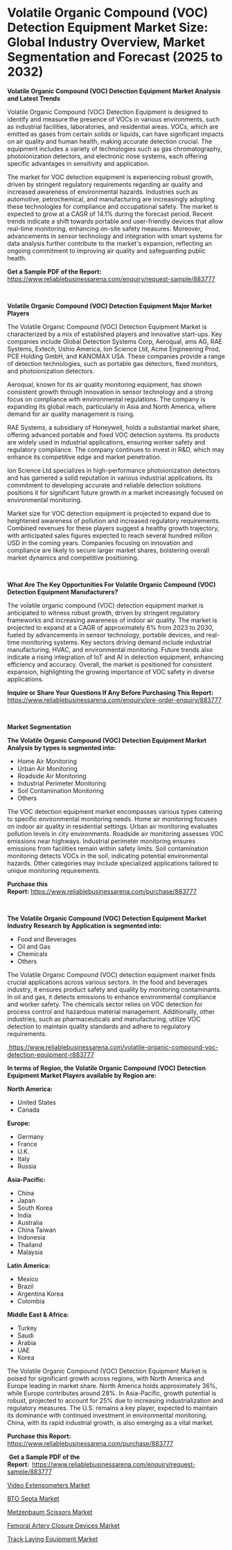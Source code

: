 <p><h1>Volatile Organic Compound (VOC) Detection Equipment Market Size: Global Industry Overview, Market Segmentation and Forecast (2025 to 2032)</h1></p><p><strong>Volatile Organic Compound (VOC) Detection Equipment Market Analysis and Latest Trends</strong></p>
<p><p>Volatile Organic Compound (VOC) Detection Equipment is designed to identify and measure the presence of VOCs in various environments, such as industrial facilities, laboratories, and residential areas. VOCs, which are emitted as gases from certain solids or liquids, can have significant impacts on air quality and human health, making accurate detection crucial. The equipment includes a variety of technologies such as gas chromatography, photoionization detectors, and electronic nose systems, each offering specific advantages in sensitivity and application.</p><p>The market for VOC detection equipment is experiencing robust growth, driven by stringent regulatory requirements regarding air quality and increased awareness of environmental hazards. Industries such as automotive, petrochemical, and manufacturing are increasingly adopting these technologies for compliance and occupational safety. The market is expected to grow at a CAGR of 14.1% during the forecast period. Recent trends indicate a shift towards portable and user-friendly devices that allow real-time monitoring, enhancing on-site safety measures. Moreover, advancements in sensor technology and integration with smart systems for data analysis further contribute to the market's expansion, reflecting an ongoing commitment to improving air quality and safeguarding public health.</p></p>
<p><strong>Get a Sample PDF of the Report:&nbsp;</strong> <a href="https://www.reliablebusinessarena.com/enquiry/request-sample/883777?utm_campaign=2195&utm_medium=2&utm_source=Github&utm_content=ia&utm_term=11042025&utm_id=volatile-organic-compound-voc-detection-equipment">https://www.reliablebusinessarena.com/enquiry/request-sample/883777</a></p>
<p>&nbsp;</p>
<p><strong>Volatile Organic Compound (VOC) Detection Equipment Major Market Players</strong></p>
<p><p>The Volatile Organic Compound (VOC) Detection Equipment Market is characterized by a mix of established players and innovative start-ups. Key companies include Global Detection Systems Corp, Aeroqual, ams AG, RAE Systems, Extech, Ushio America, Ion Science Ltd, Acme Engineering Prod, PCE Holding GmbH, and KANOMAX USA. These companies provide a range of detection technologies, such as portable gas detectors, fixed monitors, and photoionization detectors.</p><p>Aeroqual, known for its air quality monitoring equipment, has shown consistent growth through innovation in sensor technology and a strong focus on compliance with environmental regulations. The company is expanding its global reach, particularly in Asia and North America, where demand for air quality management is rising. </p><p>RAE Systems, a subsidiary of Honeywell, holds a substantial market share, offering advanced portable and fixed VOC detection systems. Its products are widely used in industrial applications, ensuring worker safety and regulatory compliance. The company continues to invest in R&D, which may enhance its competitive edge and market penetration.</p><p>Ion Science Ltd specializes in high-performance photoionization detectors and has garnered a solid reputation in various industrial applications. Its commitment to developing accurate and reliable detection solutions positions it for significant future growth in a market increasingly focused on environmental monitoring.</p><p>Market size for VOC detection equipment is projected to expand due to heightened awareness of pollution and increased regulatory requirements. Combined revenues for these players suggest a healthy growth trajectory, with anticipated sales figures expected to reach several hundred million USD in the coming years. Companies focusing on innovation and compliance are likely to secure larger market shares, bolstering overall market dynamics and competitive positioning.</p></p>
<p>&nbsp;</p>
<p><strong>What Are The Key Opportunities For Volatile Organic Compound (VOC) Detection Equipment Manufacturers?</strong></p>
<p><p>The volatile organic compound (VOC) detection equipment market is anticipated to witness robust growth, driven by stringent regulatory frameworks and increasing awareness of indoor air quality. The market is projected to expand at a CAGR of approximately 6% from 2023 to 2030, fueled by advancements in sensor technology, portable devices, and real-time monitoring systems. Key sectors driving demand include industrial manufacturing, HVAC, and environmental monitoring. Future trends also indicate a rising integration of IoT and AI in detection equipment, enhancing efficiency and accuracy. Overall, the market is positioned for consistent expansion, highlighting the growing importance of VOC safety in diverse applications.</p></p>
<p><strong>Inquire or Share Your Questions If Any Before Purchasing This Report:</strong> <a href="https://www.reliablebusinessarena.com/enquiry/pre-order-enquiry/883777?utm_campaign=2195&utm_medium=2&utm_source=Github&utm_content=ia&utm_term=11042025&utm_id=volatile-organic-compound-voc-detection-equipment">https://www.reliablebusinessarena.com/enquiry/pre-order-enquiry/883777</a></p>
<p>&nbsp;</p>
<p><strong>Market Segmentation</strong></p>
<p><strong>The Volatile Organic Compound (VOC) Detection Equipment Market Analysis by types is segmented into:</strong></p>
<p><ul><li>Home Air Monitoring</li><li>Urban Air Monitoring</li><li>Roadside Air Monitoring</li><li>Industrial Perimeter Monitoring</li><li>Soil Contamination Monitoring</li><li>Others</li></ul></p>
<p><p>The VOC detection equipment market encompasses various types catering to specific environmental monitoring needs. Home air monitoring focuses on indoor air quality in residential settings. Urban air monitoring evaluates pollution levels in city environments. Roadside air monitoring assesses VOC emissions near highways. Industrial perimeter monitoring ensures emissions from facilities remain within safety limits. Soil contamination monitoring detects VOCs in the soil, indicating potential environmental hazards. Other categories may include specialized applications tailored to unique monitoring requirements.</p></p>
<p><strong>Purchase this Report:&nbsp;</strong><a href="https://www.reliablebusinessarena.com/purchase/883777?utm_campaign=2195&utm_medium=2&utm_source=Github&utm_content=ia&utm_term=11042025&utm_id=volatile-organic-compound-voc-detection-equipment">https://www.reliablebusinessarena.com/purchase/883777</a></p>
<p>&nbsp;</p>
<p><strong>The Volatile Organic Compound (VOC) Detection Equipment Market Industry Research by Application is segmented into:</strong></p>
<p><ul><li>Food and Beverages</li><li>Oil and Gas</li><li>Chemicals</li><li>Others</li></ul></p>
<p><p>The Volatile Organic Compound (VOC) detection equipment market finds crucial applications across various sectors. In the food and beverages industry, it ensures product safety and quality by monitoring contaminants. In oil and gas, it detects emissions to enhance environmental compliance and worker safety. The chemicals sector relies on VOC detection for process control and hazardous material management. Additionally, other industries, such as pharmaceuticals and manufacturing, utilize VOC detection to maintain quality standards and adhere to regulatory requirements.</p></p>
<p><a href="https://www.reliablebusinessarena.com/volatile-organic-compound-voc-detection-equipment-r883777?utm_campaign=2195&utm_medium=2&utm_source=Github&utm_content=ia&utm_term=11042025&utm_id=volatile-organic-compound-voc-detection-equipment">&nbsp;https://www.reliablebusinessarena.com/volatile-organic-compound-voc-detection-equipment-r883777</a></p>
<p><strong>In terms of Region, the Volatile Organic Compound (VOC) Detection Equipment Market Players available by Region are:</strong></p>
<p>
    <p> <strong> North America: </strong>
        <ul>
            <li>United States</li>
            <li>Canada</li>
        </ul>
        </p> 
    <p> <strong> Europe: </strong>
        <ul>
            <li>Germany</li>
            <li>France</li>
            <li>U.K.</li>
            <li>Italy</li>
            <li>Russia</li>
        </ul>
        </p> 
    <p> <strong> Asia-Pacific: </strong>
        <ul>
            <li>China</li>
            <li>Japan</li>
            <li>South Korea</li>
            <li>India</li>
            <li>Australia</li>
            <li>China Taiwan</li>
            <li>Indonesia</li>
            <li>Thailand</li>
            <li>Malaysia</li>
        </ul>
        </p> 
    <p> <strong> Latin America: </strong>
        <ul>
            <li>Mexico</li>
            <li>Brazil</li>
            <li>Argentina Korea</li>
            <li>Colombia</li>
        </ul>
        </p> 
    <p> <strong> Middle East & Africa: </strong>
        <ul>
            <li>Turkey</li>
            <li>Saudi</li>
            <li>Arabia</li>
            <li>UAE</li>
            <li>Korea</li>
        </ul>
    </p>
    </p>
<p><p>The Volatile Organic Compound (VOC) Detection Equipment Market is poised for significant growth across regions, with North America and Europe leading in market share. North America holds approximately 36%, while Europe contributes around 28%. In Asia-Pacific, growth potential is robust, projected to account for 25% due to increasing industrialization and regulatory measures. The U.S. remains a key player, expected to maintain its dominance with continued investment in environmental monitoring. China, with its rapid industrial growth, is also emerging as a vital market.</p></p>
<p><strong>Purchase this Report: </strong><a href="https://www.reliablebusinessarena.com/purchase/883777?utm_campaign=2195&utm_medium=2&utm_source=Github&utm_content=ia&utm_term=11042025&utm_id=volatile-organic-compound-voc-detection-equipment">https://www.reliablebusinessarena.com/purchase/883777</a></p>
<p>&nbsp;<strong>Get a Sample PDF of the Report:&nbsp;&nbsp;</strong><a href="https://www.reliablebusinessarena.com/enquiry/request-sample/883777?utm_campaign=2195&utm_medium=2&utm_source=Github&utm_content=ia&utm_term=11042025&utm_id=volatile-organic-compound-voc-detection-equipment">https://www.reliablebusinessarena.com/enquiry/request-sample/883777</a></p>
<p><strong></strong></p>
<p><p><a href="https://github.com/braisykhwezi/Market-Research-Report-List-1/blob/main/video-extensometers-market.md?utm_campaign=2195&utm_medium=2&utm_source=Github&utm_content=ia&utm_term=11042025&utm_id=volatile-organic-compound-voc-detection-equipment">Video Extensometers Market</a></p><p><a href="https://www.linkedin.com/pulse/future-growth-trends-bto-septa-market-forecasted-73-cagr-ewb6f?utm_campaign=2195&utm_medium=2&utm_source=Github&utm_content=ia&utm_term=11042025&utm_id=volatile-organic-compound-voc-detection-equipment">BTO Septa Market</a></p><p><a href="https://www.linkedin.com/pulse/market-growth-metzenbaum-scissors-sector-2025-2032-emerging-l7fcf?utm_campaign=2195&utm_medium=2&utm_source=Github&utm_content=ia&utm_term=11042025&utm_id=volatile-organic-compound-voc-detection-equipment">Metzenbaum Scissors Market</a></p><p><a href="https://www.linkedin.com/pulse/forecasting-femoral-artery-closure-devices-market-2025-2032-report-ucywf?utm_campaign=2195&utm_medium=2&utm_source=Github&utm_content=ia&utm_term=11042025&utm_id=volatile-organic-compound-voc-detection-equipment">Femoral Artery Closure Devices Market</a></p><p><a href="https://github.com/marteionun0/Market-Research-Report-List-1/blob/main/track-laying-equipment-market.md?utm_campaign=2195&utm_medium=2&utm_source=Github&utm_content=ia&utm_term=11042025&utm_id=volatile-organic-compound-voc-detection-equipment">Track Laying Equipment Market</a></p></p>